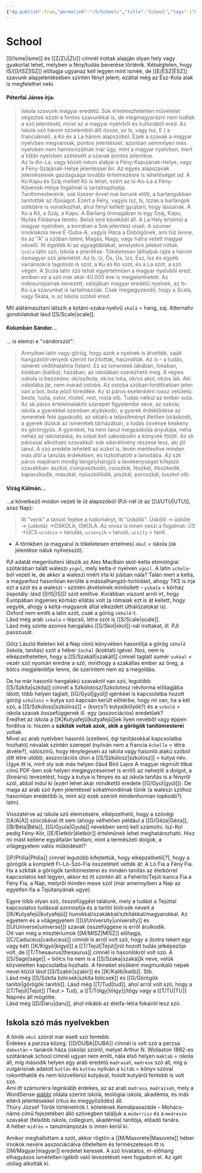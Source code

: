 ```yaml
---
{"dg-publish":true,"permalink":"/S/School/","title":"School","tags":["dg_uploaded"],"created":"2023-11-07T05:11","updated":"2023-11-07T05:11"}
---
```



# School

[[I/Isme\|Isme]] és [[Z/ZU\|ZU]] címnél írottak alapján olyan hely vagy gyakorlat lehet, melyben a fény/tudás beverése történik. Kétségtelen, hogy IS/[[I/ISZ\|ISZ]] előtagja ugyanaz kell legyen mint isméé, de [[E/ÉSZ\|ÉSZ]] szavunk alapjelentésében szintén fényt jelent, ezáltal még az Ész-Kola alak is megfelelhet neki.  

#### Péterfai János írja:  

> Iskola szavunk magyar eredetű. Sok értelmezhetetlen műveletet végeztek ezzel a fontos szavunkkal is, de megmagyarázni nem tudták a szó jelentését, mivel az a magyar nyelvből és kultúrából ered. Az Iskola szó három szóelemből állt össze, az Is, vagy Isz, E ( a franciáknál), a Ko és a La három alapszóból. Ezek a szavak a magyar nyelvben megvannak, pontos jelentéssel, azonban semmilyen más nyelvben nem harmonizálnak már úgy, mint a magyar nyelvben, mert a többi nyelvben szétesett a szavak pontos jelentése.  
> Az Is-Ko-La, vagy közeli rokon alakjai a Fény-Kapujának-Helye, vagy a Fény-Szájának-Helye jelentéssel bír. Az egyes alapszavak jelentéseinek gazdagsága további értelmezésre is lehetőséget ad. A Ko Kapu és Száj mellett Kő is lehet, ezért az Is-Ko-La a Fény-Kövének-Helye fogalmat is tartalmazhatja.  
> Tanítómestereink, sok tízezer évvel mai korunk előtt, a barlangokban tanították az ifjúságot. Ezért a Fény, vagyis Isz, Is, Izzás a barlangok sötétjére is vonatkozhat, ahol fényt kellett gyújtani, hogy lássanak. A Ko a Kő, a Száj, a Kapu. A Barlang önmagában is egy Száj, Kapu, Nyílás Földanya testén. Belső tere kövekből áll. A La Hely értelmű a magyar nyelvben, a komiban a Sok jelentést viseli. A szumer írnokiskola neve E-Duba-A, vagyis Háza a Dübögőnek, ami tűz lenne, és az "A" a szóban Isteni, Magas, Nagy, vagy hátra vetett magyar névelő. Itt égették ki az agyagtáblákat, amelyekre jeleket róttak.  
> `Scola` latin szó, Iskola a jelentése. Tökéletesen láthatjuk rajta a három ősmagyar szó jelenlétét. Az Is, Iz, Ős, Üs, Izz, Ész, Ísz és egyéb variánsokra tagolódó Is szót, a Ku és Ko szót, és a La szót, a szó végén. A Scola latin szó tehát egyértelműen a magyar nyelvből ered, amiben ez a szó már akár 40.000 éve is megjelenhetett. Az indoeurópainak nevezett, valójában magyar eredetű nyelvek, az Is-Ko-La szavunkat is tartalmazzák. Csak megjegyzendő, hogy a Scala, vagy Skála, is az Iskola szóból ered.  

Mit alátámasztani látszik a kotáni-szaka nyelvű `ṣkalä` = hang, zaj. Alternatív gondolatokat lásd [[S/Scale\|scale]].  

#### Kolumbán Sándor...

... is elemzi e "vándorszót":  
> Annyiban latin vagy görög, hogy azok a nyelvek is átvették, saját hangzástörvényeik szerint torzították, használták. Az is – a tudás, ismeret védőhatalma (Isten). Ez az ismeretek lakában, lokában, kolában (kaliba), házában, az iskolában szerezhető meg. A régies oskola is beszédes: ok/os/kola, ok/os loka, ok/os akol, ok/os lak. Aki oskolába jár, nem marad ostoba. Az ostoba szóban fordíthatóan jelen van a bot, buta jelző töredéke. Az st páros esetenként rossz vetületű: beste, lusta, ostor, röstell, rest, rosta stb. Tudás nélkül az ember suta. Az sk páros értelemalakító szerepét figyelembe véve, az oskola, iskola a gyerekkel szemben atyáskodó, a gyerek érdeklődése az ismeretek felé ágaskodó, az oktató a teljesítményt illetően bíráskodó, a gyerek dúskál az ismeretek tárházában, a tudás ösvénye keskeny és göröngyös. A gyereket, ha nem tanul megpaskolja anyukája, néha nehéz az iskolatáska, és sokat kell vakoskodni a könyvek fölött. Az sk párossal alkotható szavakkal: sok sikerélmény részese lesz, aki jól tanul. A szó eredete lehetett az iszkol is, lévén mentesítve minden más alól a tanulás érdekében, és iszkolhatott a tanodába. Az szk páros majdnem mindig tengelyhangzó a tevékenységet kifejező szavakban: ászkol, csimpaszkodó, csúszkál, fészkel, illeszkedik, kapaszkodik, mászkál, nyüszkölődik, piszkál, poroszkál, tuszkol stb.  

#### Virág Kálmán...

...a következő módon vezeti le üt alapszóból (PJI-nél üt az [[U/UTU\|UTU]], azaz Nap):  
> Itt "verik" a tanuló fejébe a tudományt, itt "üskölik". Üskölő → üsköle → (uskola) →OSKOLA, ISKOLA. Az orosz is innen veszi a fogalmat: ÜS →ÜCS `ucsénie` = tanulás, `ucsenyík` = tanuló, `ucsíty` = tanít.  
- A törökben (a magyarul is tökéletesen értelmes) `okul` = iskola (ok jelentése náluk nyílvessző).  

PJI adatát megerősíteni látszik az Alex MacBain skót-kelta etimológiai szótárában talált waleszi `ysgol`, mely kelta-ír nyelven `sgoil`. A latin `schola`-ból vezeti le, de akkor a waleszi miért írta ki jobban nála? Talán mert a kelta, a magyarhoz hasonlóan kerülte a mássalhangzó-torlódást, ahogy TKS is írja ezt a szót és a waleszi – szintén átvételnek minősített – `ysbata` = kórház (ispotály: lásd [[I/IS\|IS]]) szót említve. Korábban viszont arról írt, hogy Európában ingyenes kórházi ellátás volt (a rómaiak ezt is át kellett, hogy vegyék, ahogy a kelta-magyarok által elkezdett úthálózatokat is).  
Oxford nem említi a latin szót, csak a görög `skholē`-t.  
Lásd még arab `iskala` = lépcső, létra szót is [[S/Scale\|scale]].  
Lásd még szinte azonos hangalakú [[S/Skol\|skol]]-nál írottakat, ill. PJI passzusát.  

Götz László Keleten kél a Nap című könyvében hasonlítja a görög `skholē` (iskola, tanítás) szót a héber `šachal` (kioktat) igével. Nos, nem is elképzelhetetlen, hogy a [[S/Szakáll\|szakáll]] címnél taglalt sumér `sukkal` = vezér szó nyomán eredne a szó, minthogy a szakállas ember az öreg, a bölcs megjelenítője lenne, de szerintem nem ez a megoldás.  

De ha már hasonló hangalakú szavakról van szó, legutóbb [[S/Szkíta\|szkíta]] címnél a Szkolotosz/Szkolotesz névforma előtagjába látott, több helyen taglalt, [[G/Gyúl\|gyúl]] igénkkel is kapcsolatba hozott görög `szkúlosz` = kutya szó kapcsán került előtérbe, hogy mi van, ha a két szó, a [[S/Szkúlosz\|szkúlosz]] = (korcs?) kutya(kölyök?) és a `szkolé` = iskola szavak összefüggenek ill. egy (asszociációs) eredetűek?  
Eredhet az iskola a [[K/Kutyafejű\|kutyafejű]]ek ilyen nevéből vagy éppen fordítva is: hiszen a **szkíták voltak azok, akik a görögök tanítómesterei** voltak.  
Mivel az arab nyelvben hasonló (szellemi, égi tanításokkal kapcsolatba hozható) névalak szintén szerepel (nyilván nem a francia `échelle` = létra átvéte?), valószínű, hogy ténylegesen az iskola vagy hasonló alakú szóból jött létre utóbb, asszociációs úton a [[S/Szkúlosz\|szkúlosz]] = kutya név. Ugye itt is, mint oly sok más helyen (lásd Bíró Lajos A magyar régmúlt titkai című PDF-ben sok helyen megjegyzéseimet is erről) az nehezíti a dolgot, a (lineáris) levezetést, hogy a kutya is fényes és az iskola tanítás is a fényről szól, abból indul ki (ezért lehet akár mindkettő eredete [[G/Gyúl\|gyúl]]). De maga az arab szó ilyen jelentéssel sokatmondónak tűnik (a waleszi szóhoz hasonlóan eredetibb is, mint a(z ezek szerint mindenhonnan lopkodó?) latin).  

Visszatérve az iskola szó elemzésére, elképzelhető, hogy a szóvégi [[A/A\|A]] szócskával itt sem (ahogy vélhetően például a [[G/Géza\|Géza]], [[B/Béla\|Béla]], [[G/Gyula\|Gyula]] nevekben sem) kell számolni. Isz-Kol pedig Fény-Kör, [[E/Életkör\|életkör]] értelműnek lehet meghatározható. Hisz mi mást kellene egyáltalán tanítani, mint a természeti dolgok, a világegyetem valós működését?  

[[P/Philia\|Philia]] címnél legutóbb kifejtettük, hogy elképzelhető\[?\], hogy a görögök a komplett Fi-Ló-Szó-Fia összetételt vették át: A Ló Fia a Fény Fia.  
Ha a szkíták a görögök tanítómesterei és minden tanítás az életkörrel kapcsolatos kell legyen, akkor ez itt szintén áll: a Fehérló/Tejút-kanca Fia a Fény Fia, a Nap, melyről minden mese szól (már amennyiben a Nap az egyetlen fia a Tejútanyának ugye).  

Egyre több olyan szó, összefüggést találunk, mely a tudást a Tejúttal kapcsolatos tudással azonosítja és a tanító bölcsek neveit a [[K/Kutyafejű\|kutyafejű]] hunokkal/szakákkal/szkítákkal/magyarokkal. Az egyetem és a világegyetem ([[U/University\|university]] és [[U/Universe\|universe]]) szavak összefüggése is erről árulkodik.  
Ott van még a misztériumok [[M/MISZ\|MISZ]] előtagja, [[C/Caduceus\|caduceus]] címnél is arról volt szó, hogy a (botra tekert egy vagy két) [[K/Kígyó\|kígyó]] a [[T/Tejút\|Tejút]]ról hozott tudás jelképezője volt, de [[T/Thesaurus\|thesaurus]] címnél is hasonlókról volt szó. A [[S/Sage\|sage]] = bölcs ha nem is a [[S/Szaka\|szaká]]k neve, velük közvetetten kapcsolatba hozható. A fémeket elsőként megmunkáló népek nevei közül lásd [[S/Szabir\|szabir]] és [[K/Kalib\|kalib]]. Stb.  
Lásd még [[S/Szkíta bölcsek\|szkíta bölcsek]] és [[G/Görögök tanítói\|görögök tanítói]]. Lásd még [[T/Tud\|tud]], ahol arról volt szó, hogy a [[T/Tejút\|Tejút]] (Teut > Tud), a [[T/Tölgy\|tölgy]]/tőgy vagy a [[T/TU\|TU]] Napnév áll mögötte.  
Lásd még [[D/Daru\|daru]], ahol inkább az életfa-létra fokairól lesz szó.  

## Iskola szó más nyelvekben

A török `okul` szóról már esett szó fentebb.  
Érdekes a perzsa közeg. [[D/DUBA\|DUBA]] címnél is volt szó a perzsa `dabestān` = tanárok háza (iskola) szóról, melyet Arthur N. Wollaston 1882-es szótárának school címnél ugyan nem említ, nála első helyen `maktab` = iskola áll, míg második helyen egy arab eredetű `madrasah`, `madrese` szó áll, míg a vulgárisnak adatolt `kuttáv` és `kuttau` nyilván a `kitáb` = könyv szóval rokoníthatók és nem közvetlenül kutyával, holott kutyáról fentebb is volt szó.  
Ami itt számunkra leginkább érdekes, az az arab `madrasa`, `madraísah`, mely a WordSense [alábbi](https://www.wordsense.eu/%D9%85%8%A9/#Arabic) oldala szerint iskola, teológiai iskola, akadémia, és más eltérő jelentésekkel (rítus és meggyőződés) áll.  
Thúry József Török történetírók I. kötetének Kemálpasazáde – Mohács-nâme című fejezetében álló szövegben találjuk a `müderrisz` és a `medresze` szavakat (felsőbb iskola, collegium, akadémia) tanítója, előadó tanára.  
A héber `midrás` = tanulmányozás is innen kerül ki.  

Amikor meghallottam a szót, akkor rögtön a [[M/Masorete\|Masorete]] héber írnokok nevére asszociáciálva ötleteltem és természetesen itt is [[M/Magyar\|magyar]] eredetet keresek. A szó hivatalos, m-előhang elhagyásos ismételten igéből való levezetését nem fogadom el. Az igét utólag alkották ki.  